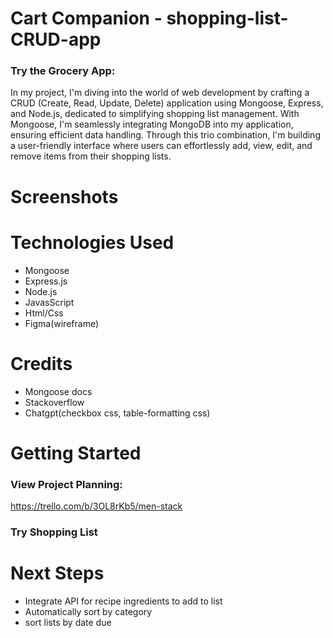 # Cart Companion - shopping-list-CRUD-app

### Try the Grocery App:


In my project, I'm diving into the world of web development by crafting a CRUD (Create, Read, Update, Delete) application using Mongoose, Express, and Node.js, dedicated to simplifying shopping list management. With Mongoose, I'm seamlessly integrating MongoDB into my application, ensuring efficient data handling. Through this trio combination, I'm building a user-friendly interface where users can effortlessly add, view, edit, and remove items from their shopping lists.


# Screenshots


# Technologies Used

- Mongoose
- Express.js
- Node.js
- JavasScript
- Html/Css
- Figma(wireframe)

# Credits

- Mongoose docs
- Stackoverflow
- Chatgpt(checkbox css, table-formatting css)

# Getting Started

### View Project Planning:
https://trello.com/b/3OL8rKb5/men-stack

### Try Shopping List


# Next Steps

- Integrate API for recipe ingredients to add to list
- Automatically sort by category
- sort lists by date due
